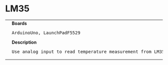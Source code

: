 # LM35
<table><tr>
<td>
<br><img src="Arduino/LM35/LM35-LaunchPadF5529_bb.png" width=320px>
<br><img src="Arduino/LM35/LM35_bb.png" width=320px>
</td>
<td>
<b>Boards</b><p><pre>ArduinoUno, LaunchPadF5529</pre></p>
<b>Description</b><p><pre>Use analog input to read temperature measurement from LM35.
</pre></p>
</td>
</tr></table>

